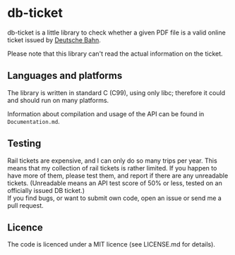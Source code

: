 # db-ticket
db-ticket is a little library to check whether a given PDF file is a valid online ticket issued by [Deutsche Bahn](http://bahn.de/).

Please note that this library can't read the actual information on the ticket.

## Languages and platforms
The library is written in standard C (C99), using only libc; therefore it could and should run on many platforms.

Information about compilation and usage of the API can be found in `Documentation.md`.

## Testing
Rail tickets are expensive, and I can only do so many trips per year. This means that my collection of rail tickets is rather limited. If you happen to have more of them, please test them, and report if there are any unreadable tickets. (Unreadable means an API test score of 50% or less, tested on an officially issued DB ticket.)  
If you find bugs, or want to submit own code, open an issue or send me a pull request.

## Licence
The code is licenced under a MIT licence (see LICENSE.md for details).